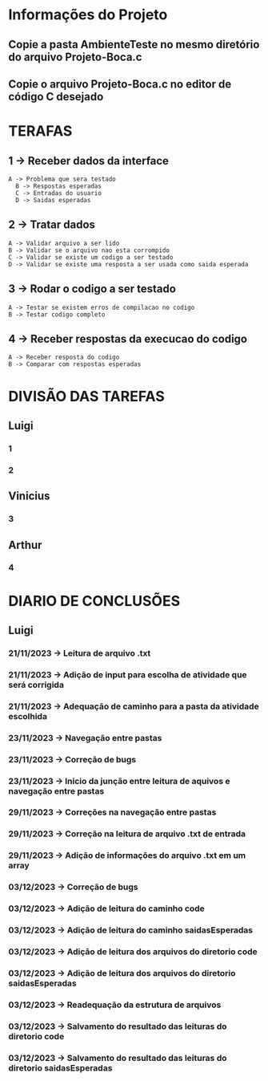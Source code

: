 # Informações do Projeto
  ## Copie a pasta AmbienteTeste no mesmo diretório do arquivo Projeto-Boca.c
  ## Copie o arquivo Projeto-Boca.c no editor de código C desejado

# TERAFAS

## 1 -> Receber dados da interface
    A -> Problema que sera testado
	  B -> Respostas esperadas
	  C -> Entradas do usuario
	  D -> Saidas esperadas
	
## 2 -> Tratar dados
    A -> Validar arquivo a ser lido
    B -> Validar se o arquivo nao esta corrompido
    C -> Validar se existe um codigo a ser testado
    D -> Validar se existe uma resposta a ser usada como saida esperada
	
## 3 -> Rodar o codigo a ser testado
    A -> Testar se existem erros de compilacao no codigo
    B -> Testar codigo completo
	
## 4 -> Receber respostas da execucao do codigo
    A -> Receber resposta do codigo
    B -> Comparar com respostas esperadas

# DIVISÃO DAS TAREFAS

## Luigi
  ### 1
  ### 2

## Vinicius
  ### 3

## Arthur
  ### 4

# DIARIO DE CONCLUSÕES

## Luigi
  ### 21/11/2023 -> Leitura de arquivo .txt
  ### 21/11/2023 -> Adição de input para escolha de atividade que será corrigida
  ### 21/11/2023 -> Adequação de caminho para a pasta da atividade escolhida

  ### 23/11/2023 -> Navegação entre pastas 
  ### 23/11/2023 -> Correção de bugs
  ### 23/11/2023 -> Inicio da junção entre leitura de aquivos e navegação entre pastas

  ### 29/11/2023 -> Correções na navegação entre pastas
  ### 29/11/2023 -> Correção na leitura de arquivo .txt de entrada
  ### 29/11/2023 -> Adição de informações do arquivo .txt em um array

  ### 03/12/2023 -> Correção de bugs
  ### 03/12/2023 -> Adição de leitura do caminho code
  ### 03/12/2023 -> Adição de leitura do caminho saidasEsperadas
  ### 03/12/2023 -> Adição de leitura dos arquivos do diretorio code
  ### 03/12/2023 -> Adição de leitura dos arquivos do diretorio saidasEsperadas
  ### 03/12/2023 -> Readequação da estrutura de arquivos
  ### 03/12/2023 -> Salvamento do resultado das leituras do diretorio code
  ### 03/12/2023 -> Salvamento do resultado das leituras do diretorio saidasEsperadas
